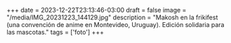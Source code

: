 +++
date = 2023-12-22T23:13:46-03:00
draft = false
image = "/media/IMG_20231223_144129.jpg"
description = "Makosh en la frikifest (una convención de anime en Montevideo, Uruguay). Edición solidaria para las mascotas."
tags = ['foto']
+++

